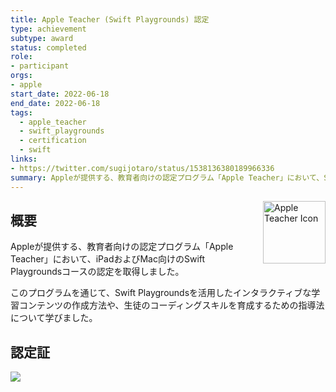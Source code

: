 ```yaml
---
title: Apple Teacher (Swift Playgrounds) 認定
type: achievement
subtype: award
status: completed
role:
- participant
orgs:
- apple
start_date: 2022-06-18
end_date: 2022-06-18
tags:
  - apple_teacher
  - swift_playgrounds
  - certification
  - swift
links:
- https://twitter.com/sugijotaro/status/1538136380189966336
summary: Appleが提供する、教育者向けの認定プログラム「Apple Teacher」において、Swift Playgroundsコースの認定を取得しました。
---
```


<img src="linked_assets/10_Achievements/awards/apple_teacher_2022/apple_teacher_icon.jpg" alt="Apple Teacher Icon" style="float: right; width: 100px; margin-left: 16px;">

## 概要

Appleが提供する、教育者向けの認定プログラム「Apple Teacher」において、iPadおよびMac向けのSwift Playgroundsコースの認定を取得しました。

このプログラムを通じて、Swift Playgroundsを活用したインタラクティブな学習コンテンツの作成方法や、生徒のコーディングスキルを育成するための指導法について学びました。

## 認定証
![](linked_assets/10_Achievements/awards/apple_teacher_2022/apple_teacher_certificate.jpg)
